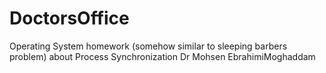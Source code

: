 # DoctorsOffice
Operating System homework (somehow similar to sleeping barbers problem)
about Process Synchronization
Dr Mohsen EbrahimiMoghaddam
